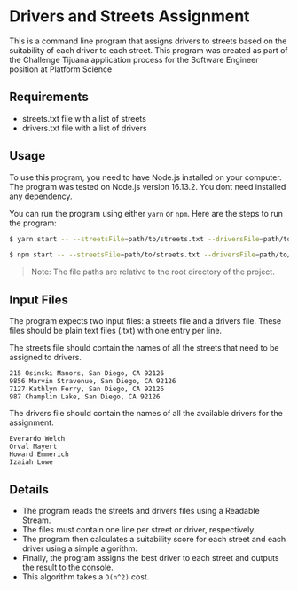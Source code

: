 
# Drivers and Streets Assignment

This is a command line program that assigns drivers to streets based on the suitability of each driver to each street. This program was created as part of the Challenge Tijuana application process for the Software Engineer position at Platform Science

## Requirements

-   streets.txt file with a list of streets
-   drivers.txt file with a list of drivers

## Usage

To use this program, you need to have Node.js installed on your computer. The program was tested on Node.js version 16.13.2. You dont need installed any dependency.

You can run the program using either `yarn` or `npm`. Here are the steps to run the program:

```bash
$ yarn start -- --streetsFile=path/to/streets.txt --driversFile=path/to/drivers.txt
```

```bash
$ npm start -- --streetsFile=path/to/streets.txt --driversFile=path/to/drivers.txt
```

> Note: The file paths are relative to the root directory of the project.

## Input Files

The program expects two input files: a streets file and a drivers file. These files should be plain text files (.txt) with one entry per line.

The streets file should contain the names of all the streets that need to be assigned to drivers.

```
215 Osinski Manors, San Diego, CA 92126
9856 Marvin Stravenue, San Diego, CA 92126
7127 Kathlyn Ferry, San Diego, CA 92126
987 Champlin Lake, San Diego, CA 92126
```

The drivers file should contain the names of all the available drivers for the assignment.

```
Everardo Welch
Orval Mayert
Howard Emmerich
Izaiah Lowe
```

## Details

-   The program reads the streets and drivers files using a Readable Stream.
-   The files must contain one line per street or driver, respectively.
-   The program then calculates a suitability score for each street and each driver using a simple algorithm.
-   Finally, the program assigns the best driver to each street and outputs the result to the console.
- This algorithm takes a `O(n^2)` cost.
